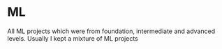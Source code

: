 # ML
All ML projects which were from foundation, intermediate and advanced levels. 
Usually I kept a mixture of ML projects
